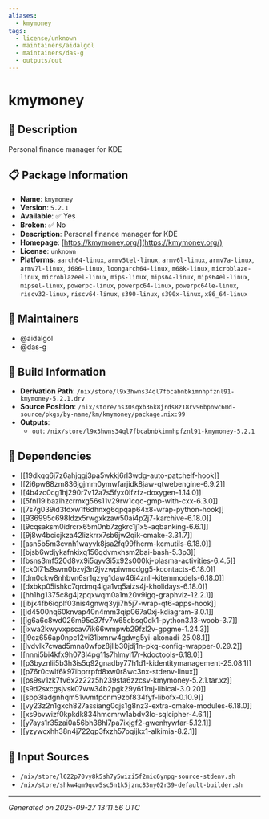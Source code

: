 ```yaml
---
aliases:
  - kmymoney
tags:
  - license/unknown
  - maintainers/aidalgol
  - maintainers/das-g
  - outputs/out
---
```


# kmymoney

## 📝 Description

Personal finance manager for KDE

## 📋 Package Information

- **Name**: `kmymoney`
- **Version**: `5.2.1`
- **Available**: ✅ Yes
- **Broken**: ✅ No
- **Description**: Personal finance manager for KDE
- **Homepage**: [https://kmymoney.org/](https://kmymoney.org/)
- **License**: `unknown`
- **Platforms**: `aarch64-linux`, `armv5tel-linux`, `armv6l-linux`, `armv7a-linux`, `armv7l-linux`, `i686-linux`, `loongarch64-linux`, `m68k-linux`, `microblaze-linux`, `microblazeel-linux`, `mips-linux`, `mips64-linux`, `mips64el-linux`, `mipsel-linux`, `powerpc-linux`, `powerpc64-linux`, `powerpc64le-linux`, `riscv32-linux`, `riscv64-linux`, `s390-linux`, `s390x-linux`, `x86_64-linux`
## 👥 Maintainers

- @aidalgol
- @das-g


## 🔧 Build Information

- **Derivation Path**: `/nix/store/l9x3hwns34ql7fbcabnbkimnhpfznl91-kmymoney-5.2.1.drv`
- **Source Position**: `/nix/store/ns30sqxb36k8jrds8z18rv96bpnwc60d-source/pkgs/by-name/km/kmymoney/package.nix:99`
- **Outputs**:
  - `out`:  `/nix/store/l9x3hwns34ql7fbcabnbkimnhpfznl91-kmymoney-5.2.1`

## 🔗 Dependencies

- [[19dkqq6j7z6ahjqgj3pa5wkkj6rl3wdg-auto-patchelf-hook]]
- [[2i6pw88zm836jgjmm0ymwfarjidk8jaw-qtwebengine-6.9.2]]
- [[4b4zc0cg1hj290r7v12a7s5fyx0lfzfz-doxygen-1.14.0]]
- [[5fnl19ibazlhzcrmxg56s11v29rw1cqc-gmp-with-cxx-6.3.0]]
- [[7s7g039id3fdxw1f6dhnxg6qpqap64x8-wrap-python-hook]]
- [[936995c698ldzx5rwgxkzaw50ai4p2j7-karchive-6.18.0]]
- [[9cqsaksm0idrcrx65m0nb7zgkrc1j1x5-aqbanking-6.6.1]]
- [[9j8w4bcicjkza42lizkrrx7sb6jw2qik-cmake-3.31.7]]
- [[asn5b5m3cvnh1wayvk8jsa2fq99fhcrm-kcmutils-6.18.0]]
- [[bjsb6wdjykafnkixq156qdvmxhsm2bai-bash-5.3p3]]
- [[bsns3mf520d8vx9i5qyv3i5x92s000kj-plasma-activities-6.4.5]]
- [[ck0l71s9svm0bzvj3n2jvzwpiwmcdgg5-kcontacts-6.18.0]]
- [[dm0ckw8nhbvn6sr1qzyg1daw46i4znll-kitemmodels-6.18.0]]
- [[dxbkp05ishkc7qrdmq4iga1vq5aizs4j-kholidays-6.18.0]]
- [[hh1hg1375c8g4jzpqxwqm0a1m20v9igq-graphviz-12.2.1]]
- [[ibjx4fb6iqplf03nis4gnwq3yji7h5j7-wrap-qt6-apps-hook]]
- [[id4500nq60knvap40n4mm3qip067a0xj-kdiagram-3.0.1]]
- [[ig6a6c8wd026m95c37fv7w65cbsq0dk1-python3.13-woob-3.7]]
- [[ixwa2kwyvxpscav7ik66wmpwb29fzl2v-gpgme-1.24.3]]
- [[l9cz656ap0npc12vi31ixmrw4gdwg5yi-akonadi-25.08.1]]
- [[lvdvlk7cwad5mna0wfpz8jllb30jdj1n-pkg-config-wrapper-0.29.2]]
- [[nnni5bi4kfx9h073l4pg11s7hlmyi17r-kdoctools-6.18.0]]
- [[p3byznlii5b3h3is5q92gnadby77h1d1-kidentitymanagement-25.08.1]]
- [[p76r0cwlf6k97ibprrpfd8xw0r8wc3nx-stdenv-linux]]
- [[ps9sv1zk7fv6x2z22z5h239sfa6zzcsv-kmymoney-5.2.1.tar.xz]]
- [[s9d2sxcgsjvsk07ww34b2pgk29y6f1mj-libical-3.0.20]]
- [[spp3ladgnhqm51vvmfpcnm9zbf834fyf-libofx-0.10.9]]
- [[vy23z2n1gxch827assiang0qjs1g8nz3-extra-cmake-modules-6.18.0]]
- [[xs9bvwizf0kpkdk834hmcmrw1abdv3lc-sqlcipher-4.6.1]]
- [[y7ays1r35zai0a56bh38hl7pa7ixjgf2-gwenhywfar-5.12.1]]
- [[yzywcxhh38n4j722qp3fxzh57pqijkx1-alkimia-8.2.1]]

## 📁 Input Sources

- `/nix/store/l622p70vy8k5sh7y5wizi5f2mic6ynpg-source-stdenv.sh`
- `/nix/store/shkw4qm9qcw5sc5n1k5jznc83ny02r39-default-builder.sh`

---
*Generated on 2025-09-27 13:11:56 UTC*
